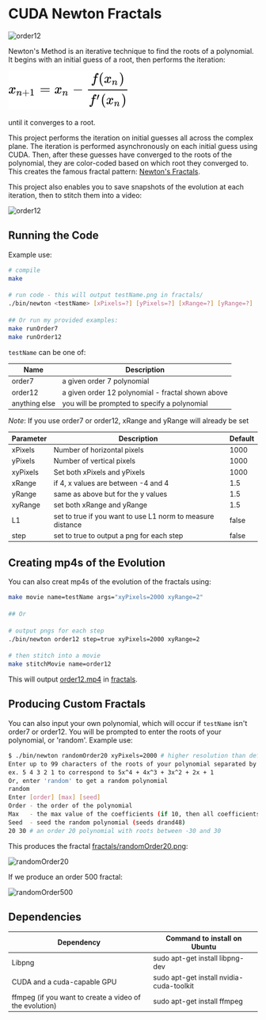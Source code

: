 # CUDA Newton Fractals

![order12](https://github.com/user-attachments/assets/d81ad4c3-ebb0-4d2b-89ec-c2b3adda2d4d)

Newton's Method is an iterative technique to find the roots of a polynomial. It begins with an initial guess of a root, then performs the iteration:

![iteration](fractals/iteration.svg)

until it converges to a root.

This project performs the iteration on initial guesses all across the complex plane. The iteration is performed asynchronously on each initial guess using CUDA.
Then, after these guesses have converged to the roots of the polynomial, they are color-coded based on which root they converged to.
This creates the famous fractal pattern: [Newton's Fractals](https://en.wikipedia.org/wiki/Newton_fractal).


This project also enables you to save snapshots of the evolution at each iteration, then to stitch them into a video:

![order12](https://github.com/user-attachments/assets/1c28f374-2c2b-4229-8ef1-98f93ea8819b)

## Running the Code

Example use:

```bash
# compile
make

# run code - this will output testName.png in fractals/
./bin/newton <testName> [xPixels=?] [yPixels=?] [xRange=?] [yRange=?] [L1={true,false}] [step={true,false}]

## Or run my provided examples:
make runOrder7
make runOrder12
```

`testName` can be one of:

| Name          | Description                                       |
|--             |--                                                 |
| order7        | a given order 7 polynomial                        |
| order12       | a given order 12 polynomial - fractal shown above |
| anything else | you will be prompted to specify a polynomial      |

*Note*: If you use order7 or order12, xRange and yRange will already be set

| Parameter | Description                                                | Default |
|--         | --                                                         |--       |
| xPixels   | Number of horizontal pixels                                | 1000    |
| yPixels   | Number of vertical pixels                                  | 1000    |
| xyPixels  | Set both xPixels and yPixels                               | 1000    |
| xRange    | if 4, x values are between -4 and 4                        | 1.5     |
| yRange    | same as above but for the y values                         | 1.5     |
| xyRange   | set both xRange and yRange                                 | 1.5     |
| L1        | set to true if you want to use L1 norm to measure distance | false   |
| step      | set to true to output a png for each step                  | false   |

## Creating mp4s of the Evolution

You can also creat mp4s of the evolution of the fractals using:

```bash
make movie name=testName args="xyPixels=2000 xyRange=2"

## Or

# output pngs for each step
./bin/newton order12 step=true xyPixels=2000 xyRange=2

# then stitch into a movie
make stitchMovie name=order12
```

This will output [order12.mp4](fractals/order12.mp4) in [fractals](fractals).

## Producing Custom Fractals

You can also input your own polynomial, which will occur if `testName` isn't order7 or order12. You will be prompted to enter the roots of your polynomial, or 'random'. Example use:

```bash
$ ./bin/newton randomOrder20 xyPixels=2000 # higher resolution than defaults
Enter up to 99 characters of the roots of your polynomial separated by spaces:
ex. 5 4 3 2 1 to correspond to 5x^4 + 4x^3 + 3x^2 + 2x + 1
Or, enter 'random' to get a random polynomial
random
Enter [order] [max] [seed]
Order - the order of the polynomial
Max   - the max value of the coefficients (if 10, then all coefficients will be from -10 to 10
Seed  - seed the random polynomial (seeds drand48)
20 30 # an order 20 polynomial with roots between -30 and 30
```

This produces the fractal [fractals/randomOrder20.png](fractals/randomOrder20.png):

![randomOrder20](https://github.com/user-attachments/assets/9810616b-cd1d-46c2-8df8-f8715a79afc7)

If we produce an order 500 fractal:

![randomOrder500](https://github.com/user-attachments/assets/39ee02d0-1e68-4bc2-811b-b1af0c4a8604)

## Dependencies

| Dependency                                              | Command to install on Ubuntu             |
|--                                                       |--                                        |
| Libpng                                                  | sudo apt-get install libpng-dev          |
| CUDA and a cuda-capable GPU                             | sudo apt-get install nvidia-cuda-toolkit |
| ffmpeg (if you want to create a video of the evolution) | sudo apt-get install ffmpeg              |
